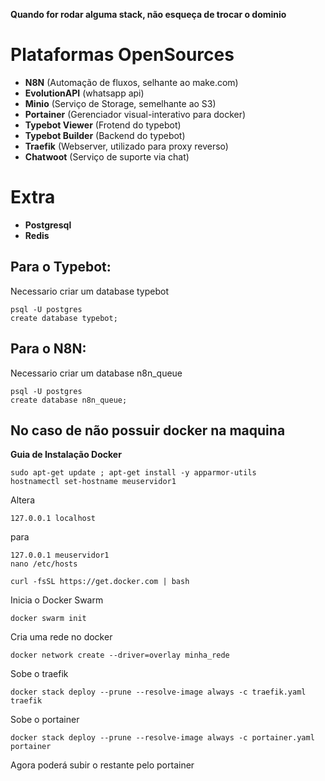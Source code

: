 **Quando for rodar alguma stack, não esqueça de trocar o dominio**


# Plataformas OpenSources

* __N8N__               (Automação de fluxos, selhante ao make.com)
* __EvolutionAPI__      (whatsapp api)
* __Minio__             (Serviço de Storage, semelhante ao S3)
* __Portainer__         (Gerenciador visual-interativo para docker)
* __Typebot Viewer__    (Frotend do typebot)
* __Typebot Builder__   (Backend do typebot)
* __Traefik__           (Webserver, utilizado para proxy reverso)
* __Chatwoot__          (Serviço de suporte via chat)

# Extra

* __Postgresql__
* __Redis__

## Para o Typebot: 

Necessario criar um database typebot
```
psql -U postgres
create database typebot;
```

## Para o N8N: 

Necessario criar um database n8n_queue
```
psql -U postgres
create database n8n_queue;
```

## No caso de não possuir docker na maquina

__Guia de Instalação Docker__
```
sudo apt-get update ; apt-get install -y apparmor-utils
hostnamectl set-hostname meuservidor1
```

Altera 
```
127.0.0.1 localhost 
```

para
```
127.0.0.1 meuservidor1
nano /etc/hosts
```

```
curl -fsSL https://get.docker.com | bash
```

Inicia o Docker Swarm
```
docker swarm init
```

Cria uma rede no docker
```
docker network create --driver=overlay minha_rede
```


Sobe o traefik
```
docker stack deploy --prune --resolve-image always -c traefik.yaml traefik
```


Sobe o portainer 
```
docker stack deploy --prune --resolve-image always -c portainer.yaml portainer
```

Agora poderá subir o restante pelo portainer